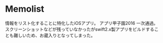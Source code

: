 # Memolist
情報をリスト化することに特化したiOSアプリ。
アプリ甲子園2016 一次通過。
スクリーンショットなどが残っていなかったがswift2.x製アプリをビルドすることも難しいため、お蔵入りとなってしまった。
